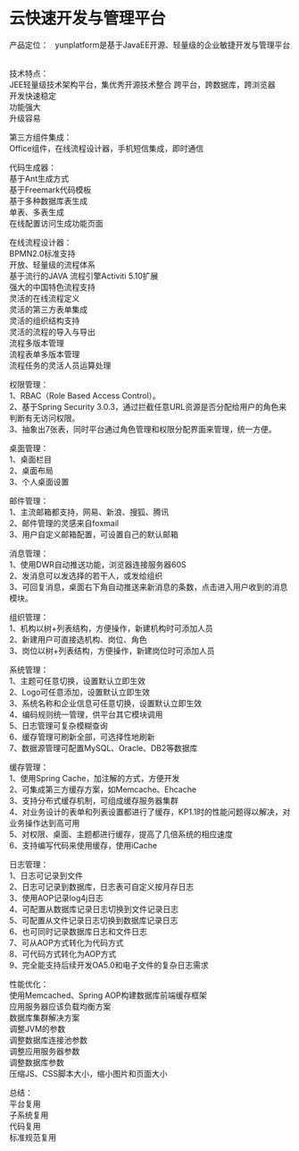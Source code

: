 # 云快速开发与管理平台
产品定位：  
yunplatform是基于JavaEE开源、轻量级的企业敏捷开发与管理平台  

技术特点：  
JEE轻量级技术架构平台，集优秀开源技术整合
跨平台，跨数据库，跨浏览器  
开发快速稳定  
功能强大  
升级容易  

第三方组件集成：  
Office组件，在线流程设计器，手机短信集成，即时通信  

代码生成器：  
基于Ant生成方式  
基于Freemark代码模板  
基于多种数据库表生成  
单表、多表生成  
在线配置访问生成功能页面  

在线流程设计器：  
BPMN2.0标准支持  
开放、轻量级的流程体系  
基于流行的JAVA 流程引擎Activiti 5.10扩展  
强大的中国特色流程支持  
灵活的在线流程定义  
灵活的第三方表单集成  
灵活的组织结构支持  
灵活的流程的导入与导出  
流程多版本管理  
流程表单多版本管理  
流程任务的灵活人员运算处理  

权限管理：  
1、RBAC（Role Based Access Control）。  
2、基于Spring Security 3.0.3，通过拦截任意URL资源是否分配给用户的角色来判断有无访问权限。  
3、抽象出7张表，同时平台通过角色管理和权限分配界面来管理，统一方便。  

桌面管理：  
1、桌面栏目  
2、桌面布局  
3、个人桌面设置  

邮件管理：  
1、主流邮箱都支持，网易、新浪、搜狐、腾讯  
2、邮件管理的灵感来自foxmail  
3、用户自定义邮箱配置，可设置自己的默认邮箱  

消息管理：  
1、使用DWR自动推送功能，浏览器连接服务器60S  
2、发消息可以发选择的若干人，或发给组织  
3、可回复消息，桌面右下角自动推送来新消息的条数，点击进入用户收到的消息模块。  

组织管理：  
1、机构以树+列表结构，方便操作，新建机构时可添加人员  
2、新建用户可直接选机构、岗位、角色  
3、岗位以树+列表结构，方便操作，新建岗位时可添加人员  

系统管理：  
1、主题可任意切换，设置默认立即生效  
2、Logo可任意添加，设置默认立即生效  
3、系统名称和企业信息可任意切换，设置默认立即生效  
4、编码规则统一管理，供平台其它模块调用  
5、日志管理可复杂模糊查询  
6、缓存管理可刷新全部，可选择性地刷新  
7、数据源管理可配置MySQL、Oracle、DB2等数据库  

缓存管理：  
1、使用Spring Cache，加注解的方式，方便开发  
2、可集成第三方缓存方案，如Memcache、Ehcache  
3、支持分布式缓存机制，可组成缓存服务器集群  
4、对业务设计的表单和列表设置都进行了缓存，KP1.1时的性能问题得以解决，对业务操作达到高可用  
5、对权限、桌面、主题都进行缓存，提高了几倍系统的相应速度  
6、支持编写代码来使用缓存，使用iCache  

日志管理：  
1、日志可记录到文件  
2、日志可记录到数据库，日志表可自定义按月存日志  
3、使用AOP记录log4j日志  
4、可配置从数据库记录日志切换到文件记录日志  
5、可配置从文件记录日志切换到数据库记录日志  
6、也可同时记录数据库日志和文件日志  
7、可从AOP方式转化为代码方式  
8、可代码方式转化为AOP方式  
9、完全能支持后续开发OA5.0和电子文件的复杂日志需求  

性能优化：  
使用Memcached、Spring AOP构建数据库前端缓存框架  
应用服务器应该负载均衡方案  
数据库集群解决方案  
调整JVM的参数  
调整数据库连接池参数  
调整应用服务器参数  
调整数据库参数  
压缩JS、CSS脚本大小，缩小图片和页面大小  

总结：  
平台复用  
子系统复用  
代码复用  
标准规范复用  























